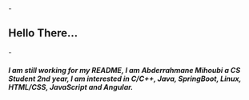 -<h2>Hello There...</h2>
-<h5>I am still working for my README, I am Abderrahmane Mihoubi a CS Student 2nd year, I am interested in C/C++, Java, SpringBoot, Linux, HTML/CSS, JavaScript and Angular.</h5>
